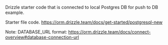 Drizzle starter code that is connected to local Postgres DB for push to DB example.

Starter file code.
https://orm.drizzle.team/docs/get-started/postgresql-new

Note: DATABASE_URL format:
https://orm.drizzle.team/docs/connect-overview#database-connection-url

